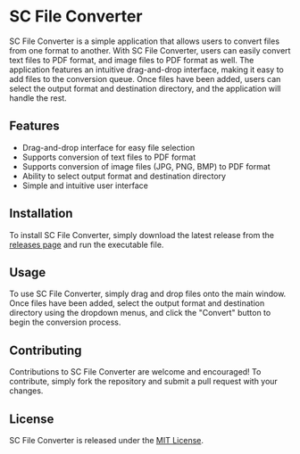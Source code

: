 # SC File Converter

SC File Converter is a simple application that allows users to convert files from one format to another. With SC File Converter, users can easily convert text files to PDF format, and image files to PDF format as well. The application features an intuitive drag-and-drop interface, making it easy to add files to the conversion queue. Once files have been added, users can select the output format and destination directory, and the application will handle the rest.

## Features

- Drag-and-drop interface for easy file selection
- Supports conversion of text files to PDF format
- Supports conversion of image files (JPG, PNG, BMP) to PDF format
- Ability to select output format and destination directory
- Simple and intuitive user interface

## Installation

To install SC File Converter, simply download the latest release from the [releases page](https://github.com/username/repo/releases) and run the executable file.

## Usage

To use SC File Converter, simply drag and drop files onto the main window. Once files have been added, select the output format and destination directory using the dropdown menus, and click the "Convert" button to begin the conversion process.

## Contributing

Contributions to SC File Converter are welcome and encouraged! To contribute, simply fork the repository and submit a pull request with your changes.

## License

SC File Converter is released under the [MIT License](https://opensource.org/licenses/MIT).
